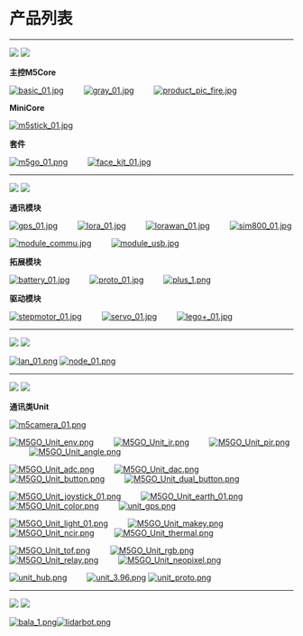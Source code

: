 # 产品列表

***

<img src='assets/img/product_pics/1.jpg'> <img src='assets/img/product_pics/cores.png'>

**主控M5Core**

[![basic_01.jpg](http://m5-docs.oss-cn-shenzhen.aliyuncs.com/docs/assets/img/product_pics/pictures_for_homepage/cores/core_basic.png)](zh_CN/core/basic)&nbsp;&nbsp;&nbsp;&nbsp;&nbsp;&nbsp;&nbsp;&nbsp;&nbsp;[![gray_01.jpg](https://i.loli.net/2018/12/13/5c1214ef29949.jpg)](zh_CN/core/gray)&nbsp;&nbsp;&nbsp;&nbsp;&nbsp;&nbsp;&nbsp;&nbsp;&nbsp;[![product_pic_fire.jpg](https://i.loli.net/2018/12/13/5c121562a65be.jpg)](zh_CN/core/fire)

<!-- [![core_basic.png](http://m5-docs.oss-cn-shenzhen.aliyuncs.com/docs/assets/img/product_pics/pictures_for_homepage/cores/core_basic.png)](zh_CN/core/basic)&nbsp;&nbsp;&nbsp;&nbsp;&nbsp;&nbsp;&nbsp;&nbsp;&nbsp;[![core_gray.png](http://m5-docs.oss-cn-shenzhen.aliyuncs.com/docs/assets/img/product_pics/pictures_for_homepage/cores/core_gray.png)](zh_CN/core/gray)&nbsp;&nbsp;&nbsp;&nbsp;&nbsp;&nbsp;&nbsp;&nbsp;&nbsp;[![product_pic_fire.png](http://m5-docs.oss-cn-shenzhen.aliyuncs.com/docs/assets/img/product_pics/pictures_for_homepage/cores/core_fire.png)](zh_CN/core/fire) -->

**MiniCore**

[![m5stick_01.jpg](https://i.loli.net/2018/12/13/5c12158935965.jpg)](zh_CN/core/m5stick)

<!-- [![minicore_m5stick.png](http://m5-docs.oss-cn-shenzhen.aliyuncs.com/docs/assets/img/product_pics/pictures_for_homepage/cores/minicore_m5stick.png)](zh_CN/core/m5stick) -->

**套件**

[![m5go_01.png](https://i.loli.net/2018/12/13/5c12159c9c2aa.png)](zh_CN/core/m5go_iot_starter_kit)&nbsp;&nbsp;&nbsp;&nbsp;&nbsp;&nbsp;&nbsp;&nbsp;&nbsp;[![face_kit_01.jpg](https://i.loli.net/2018/12/13/5c1215b26d803.jpg)](zh_CN/core/face_kit)

<!-- [![kit_m5go.png](http://m5-docs.oss-cn-shenzhen.aliyuncs.com/docs/assets/img/product_pics/pictures_for_homepage/cores/kit_m5go.png)](zh_CN/core/m5go_iot_starter_kit)&nbsp;&nbsp;&nbsp;&nbsp;&nbsp;&nbsp;&nbsp;&nbsp;&nbsp;[![kit_faces.png](http://m5-docs.oss-cn-shenzhen.aliyuncs.com/docs/assets/img/product_pics/pictures_for_homepage/cores/kit_faces.png)](zh_CN/core/face_kit) -->

***

<img src='assets/img/product_pics/2.jpg'> <img src='assets/img/product_pics/module.png'>

**通讯模块**

[![gps_01.jpg](https://i.loli.net/2018/12/13/5c12160039059.jpg)](zh_CN/module/gps)&nbsp;&nbsp;&nbsp;&nbsp;&nbsp;&nbsp;&nbsp;&nbsp;&nbsp;[![lora_01.jpg](https://i.loli.net/2018/12/13/5c12161755792.jpg)](zh_CN/module/lora)&nbsp;&nbsp;&nbsp;&nbsp;&nbsp;&nbsp;&nbsp;&nbsp;&nbsp;[![lorawan_01.jpg](https://i.loli.net/2018/12/13/5c1216c437a6c.jpg)](zh_CN/module/lorawan)&nbsp;&nbsp;&nbsp;&nbsp;&nbsp;&nbsp;&nbsp;&nbsp;&nbsp;[![sim800_01.jpg](https://i.loli.net/2018/12/13/5c12165b1bc66.jpg)](zh_CN/module/sim800)

<!-- [![module_gps.png](http://m5-docs.oss-cn-shenzhen.aliyuncs.com/docs/assets/img/product_pics/pictures_for_homepage/modules/module_gps.png)](zh_CN/module/gps)&nbsp;&nbsp;&nbsp;&nbsp;&nbsp;&nbsp;&nbsp;&nbsp;&nbsp;[![module_lora.jpg](https://i.loli.net/2018/12/13/5c12161755792.jpg)](zh_CN/module/lora)&nbsp;&nbsp;&nbsp;&nbsp;&nbsp;&nbsp;&nbsp;&nbsp;&nbsp;[![module_lorawan.jpg](https://i.loli.net/2018/12/13/5c1216c437a6c.jpg)](zh_CN/module/lorawan)&nbsp;&nbsp;&nbsp;&nbsp;&nbsp;&nbsp;&nbsp;&nbsp;&nbsp;[![module_sim800.jpg](https://i.loli.net/2018/12/13/5c12165b1bc66.jpg)](zh_CN/module/sim800) -->

[![module_commu.jpg](https://i.loli.net/2018/12/13/5c121675145ca.jpg)](zh_CN/module/commu)&nbsp;&nbsp;&nbsp;&nbsp;&nbsp;&nbsp;&nbsp;&nbsp;&nbsp;[![module_usb.jpg](https://i.loli.net/2018/12/13/5c1216928954a.jpg)](zh_CN/module/usb)

**拓展模块**

[![battery_01.jpg](https://i.loli.net/2018/12/13/5c121754d1485.jpg)](zh_CN/module/battery)&nbsp;&nbsp;&nbsp;&nbsp;&nbsp;&nbsp;&nbsp;&nbsp;&nbsp;[![proto_01.jpg](https://i.loli.net/2018/12/13/5c12175690f25.jpg)](zh_CN/module/proto)&nbsp;&nbsp;&nbsp;&nbsp;&nbsp;&nbsp;&nbsp;&nbsp;&nbsp;[![plus_1.png](https://i.loli.net/2018/12/13/5c121789cd9f9.png)](zh_CN/module/plus)

**驱动模块**

[![stepmotor_01.jpg](https://i.loli.net/2018/12/13/5c1217aa25a91.jpg)](zh_CN/module/stepmotor)&nbsp;&nbsp;&nbsp;&nbsp;&nbsp;&nbsp;&nbsp;&nbsp;&nbsp;[![servo_01.jpg](https://i.loli.net/2018/12/13/5c1217abb1cd9.jpg)](zh_CN/module/servo)&nbsp;&nbsp;&nbsp;&nbsp;&nbsp;&nbsp;&nbsp;&nbsp;&nbsp;[![lego+_01.jpg](https://i.loli.net/2018/12/13/5c1217c0e98b7.jpg)](zh_CN/module/lego_plus)

***

<img src='assets/img/product_pics/5.jpg'> <img src='assets/img/product_pics/bases.png'>

[![lan_01.png](https://i.loli.net/2018/12/13/5c1223ee16411.png)](zh_CN/base/lan_base) [![node_01.png](https://i.loli.net/2018/12/13/5c1223fd8d2cb.png)](zh_CN/base/node_base)

<!-- [![plc_01.png](https://i.loli.net/2018/12/13/5c122411a87d1.png)](zh_CN/base/plc_base) -->

***

<img src='assets/img/product_pics/3.jpg'> <img src='assets/img/product_pics/unit.png'>

**通讯类Unit**

[![m5camera_01.png](https://i.loli.net/2018/12/13/5c1218b4d4a50.png)](zh_CN/unit/m5camera)

[![M5GO_Unit_env.png](https://i.loli.net/2018/12/13/5c12229aed8e7.png)](zh_CN/unit/env)&nbsp;&nbsp;&nbsp;&nbsp;&nbsp;&nbsp;&nbsp;&nbsp;&nbsp;[![M5GO_Unit_ir.png](https://i.loli.net/2018/12/13/5c1222c75a47c.png)](zh_CN/unit/ir)&nbsp;&nbsp;&nbsp;&nbsp;&nbsp;&nbsp;&nbsp;&nbsp;&nbsp;[![M5GO_Unit_pir.png](https://i.loli.net/2018/12/13/5c1222b138916.png)](zh_CN/unit/pir)&nbsp;&nbsp;&nbsp;&nbsp;&nbsp;&nbsp;&nbsp;&nbsp;&nbsp;[![M5GO_Unit_angle.png](https://i.loli.net/2018/12/13/5c1219eb78c21.png)](zh_CN/unit/angle)

[![M5GO_Unit_adc.png](https://i.loli.net/2018/12/13/5c12192a6110d.png)](zh_CN/unit/adc)&nbsp;&nbsp;&nbsp;&nbsp;&nbsp;&nbsp;&nbsp;&nbsp;&nbsp;[![M5GO_Unit_dac.png](https://i.loli.net/2018/12/13/5c1219d495a9a.png)](zh_CN/unit/dac)&nbsp;&nbsp;&nbsp;&nbsp;&nbsp;&nbsp;&nbsp;&nbsp;&nbsp;[![M5GO_Unit_button.png](https://i.loli.net/2018/12/13/5c121a068c209.png)](zh_CN/unit/button)&nbsp;&nbsp;&nbsp;&nbsp;&nbsp;&nbsp;&nbsp;&nbsp;&nbsp;[![M5GO_Unit_dual_button.png](https://i.loli.net/2018/12/13/5c121a1adfedb.png)](zh_CN/unit/dual_button)

[![M5GO_Unit_joystick_01.png](https://i.loli.net/2018/12/13/5c121a8c96259.png)](zh_CN/unit/joystick)&nbsp;&nbsp;&nbsp;&nbsp;&nbsp;&nbsp;&nbsp;&nbsp;&nbsp;[![M5GO_Unit_earth_01.png](https://i.loli.net/2018/12/13/5c121a6619dd1.png)](zh_CN/unit/earth)&nbsp;&nbsp;&nbsp;&nbsp;&nbsp;&nbsp;&nbsp;&nbsp;&nbsp;[![M5GO_Unit_color.png](https://i.loli.net/2018/12/13/5c121a2debd7c.png)](zh_CN/unit/color)&nbsp;&nbsp;&nbsp;&nbsp;&nbsp;&nbsp;&nbsp;&nbsp;&nbsp;[![unit_gps.png](https://img-blog.csdnimg.cn/20181226101430972.png)](zh_CN/unit/gps)

[![M5GO_Unit_light_01.png](https://i.loli.net/2018/12/13/5c121db73426d.png)](zh_CN/unit/light)&nbsp;&nbsp;&nbsp;&nbsp;&nbsp;&nbsp;&nbsp;&nbsp;&nbsp;[![M5GO_Unit_makey.png](https://i.loli.net/2018/12/13/5c121dd514166.png)](zh_CN/unit/makey)&nbsp;&nbsp;&nbsp;&nbsp;&nbsp;&nbsp;&nbsp;&nbsp;&nbsp;[![M5GO_Unit_ncir.png](https://i.loli.net/2018/12/13/5c121df24f746.png)](zh_CN/unit/ncir)&nbsp;&nbsp;&nbsp;&nbsp;&nbsp;&nbsp;&nbsp;&nbsp;&nbsp;[![M5GO_Unit_thermal.png](https://i.loli.net/2018/12/13/5c121e38b72c9.png)](zh_CN/unit/thermal)

[![M5GO_Unit_tof.png](https://i.loli.net/2018/12/13/5c121e5cd47e1.png)](zh_CN/unit/tof)&nbsp;&nbsp;&nbsp;&nbsp;&nbsp;&nbsp;&nbsp;&nbsp;&nbsp;[![M5GO_Unit_rgb.png](https://i.loli.net/2018/12/13/5c121f5c98542.png)](zh_CN/unit/rgb)&nbsp;&nbsp;&nbsp;&nbsp;&nbsp;&nbsp;&nbsp;&nbsp;&nbsp;[![M5GO_Unit_relay.png](https://i.loli.net/2018/12/13/5c121f6e9a185.png)](zh_CN/unit/relay)&nbsp;&nbsp;&nbsp;&nbsp;&nbsp;&nbsp;&nbsp;&nbsp;&nbsp;[![M5GO_Unit_neopixel.png](https://i.loli.net/2018/12/13/5c121f8457fcb.png)](zh_CN/unit/neopixel)

<!-- [![unit_env.png](http://m5-docs.oss-cn-shenzhen.aliyuncs.com/docs/assets/img/product_pics/pictures_for_homepage/units/unit_env.png)](zh_CN/unit/env) [![unit_ir.png](http://m5-docs.oss-cn-shenzhen.aliyuncs.com/docs/assets/img/product_pics/pictures_for_homepage/units/unit_ir.png)](zh_CN/unit/ir) [![unit_pir.png](http://m5-docs.oss-cn-shenzhen.aliyuncs.com/docs/assets/img/product_pics/pictures_for_homepage/units/unit_pir.png)](zh_CN/unit/pir) [![unit_angle.png](http://m5-docs.oss-cn-shenzhen.aliyuncs.com/docs/assets/img/product_pics/pictures_for_homepage/units/unit_angle.png)](zh_CN/unit/angle)

[![unit_adc.png](http://m5-docs.oss-cn-shenzhen.aliyuncs.com/docs/assets/img/product_pics/pictures_for_homepage/units/unit_adc.png)](zh_CN/unit/adc)&nbsp;&nbsp;&nbsp;&nbsp;&nbsp;&nbsp;&nbsp;&nbsp;&nbsp;[![unit_dac.png](http://m5-docs.oss-cn-shenzhen.aliyuncs.com/docs/assets/img/product_pics/pictures_for_homepage/units/unit_dac.png)](zh_CN/unit/dac)&nbsp;&nbsp;&nbsp;&nbsp;&nbsp;&nbsp;&nbsp;&nbsp;&nbsp;[![unit_button.png](http://m5-docs.oss-cn-shenzhen.aliyuncs.com/docs/assets/img/product_pics/pictures_for_homepage/units/unit_button.png)](zh_CN/unit/button)&nbsp;&nbsp;&nbsp;&nbsp;&nbsp;&nbsp;&nbsp;&nbsp;&nbsp;[![unit_dual_button.png](http://m5-docs.oss-cn-shenzhen.aliyuncs.com/docs/assets/img/product_pics/pictures_for_homepage/units/unit_dual_button.png)](zh_CN/unit/dual_button)

[![unit_light.png](http://m5-docs.oss-cn-shenzhen.aliyuncs.com/docs/assets/img/product_pics/pictures_for_homepage/units/unit_light.png)](zh_CN/unit/light)&nbsp;&nbsp;&nbsp;&nbsp;&nbsp;&nbsp;&nbsp;&nbsp;&nbsp;[![unit_makey.png](http://m5-docs.oss-cn-shenzhen.aliyuncs.com/docs/assets/img/product_pics/pictures_for_homepage/units/unit_makey.png)](zh_CN/unit/makey)&nbsp;&nbsp;&nbsp;&nbsp;&nbsp;&nbsp;&nbsp;&nbsp;&nbsp;[![unit_ncir.png](http://m5-docs.oss-cn-shenzhen.aliyuncs.com/docs/assets/img/product_pics/pictures_for_homepage/units/unit_ncir.png)](zh_CN/unit/ncir)&nbsp;&nbsp;&nbsp;&nbsp;&nbsp;&nbsp;&nbsp;&nbsp;&nbsp;[![unit_thermal.png](http://m5-docs.oss-cn-shenzhen.aliyuncs.com/docs/assets/img/product_pics/pictures_for_homepage/units/unit_thermal.png)](zh_CN/unit/thermal)

[![unit_joystick.png](http://m5-docs.oss-cn-shenzhen.aliyuncs.com/docs/assets/img/product_pics/pictures_for_homepage/units/unit_joystick.png)](zh_CN/unit/joystick)&nbsp;&nbsp;&nbsp;&nbsp;&nbsp;&nbsp;&nbsp;&nbsp;&nbsp;[![unit_earth.png](http://m5-docs.oss-cn-shenzhen.aliyuncs.com/docs/assets/img/product_pics/pictures_for_homepage/units/unit_earth.png)](zh_CN/unit/earth)&nbsp;&nbsp;&nbsp;&nbsp;&nbsp;&nbsp;&nbsp;&nbsp;&nbsp;[![unit_color.png](http://m5-docs.oss-cn-shenzhen.aliyuncs.com/docs/assets/img/product_pics/pictures_for_homepage/units/unit_color.png)](zh_CN/unit/color)&nbsp;&nbsp;&nbsp;&nbsp;&nbsp;&nbsp;&nbsp;&nbsp;&nbsp;[![unit_tof.png](http://m5-docs.oss-cn-shenzhen.aliyuncs.com/docs/assets/img/product_pics/pictures_for_homepage/units/unit_tof.png)](zh_CN/unit/tof) -->

<!-- [![unit_m5camera.png](http://m5-docs.oss-cn-shenzhen.aliyuncs.com/docs/assets/img/product_pics/pictures_for_homepage/units/unit_m5camera.png)](zh_CN/unit/m5camera) -->

<!-- [![unit_heart.png](http://m5-docs.oss-cn-shenzhen.aliyuncs.com/docs/assets/img/product_pics/pictures_for_homepage/units/unit_heart.png)](zh_CN/unit/heart) -->



<!-- [![unit_rgb.png](http://m5-docs.oss-cn-shenzhen.aliyuncs.com/docs/assets/img/product_pics/pictures_for_homepage/units/unit_rgb.png)](zh_CN/unit/rgb)&nbsp;&nbsp;&nbsp;&nbsp;&nbsp;&nbsp;&nbsp;&nbsp;&nbsp;[![unit_relay.png](http://m5-docs.oss-cn-shenzhen.aliyuncs.com/docs/assets/img/product_pics/pictures_for_homepage/units/unit_relay.png)](zh_CN/unit/relay) -->

<!-- [![unit_neopixel.png](http://m5-docs.oss-cn-shenzhen.aliyuncs.com/docs/assets/img/product_pics/pictures_for_homepage/units/unit_neopixel.png)](zh_CN/unit/neopixel) -->

<!-- [![M5GO_Unit_rgb.png](https://i.loli.net/2018/12/13/5c121f5c98542.png)](zh_CN/unit/rgb)&nbsp;&nbsp;&nbsp;&nbsp;&nbsp;&nbsp;&nbsp;&nbsp;&nbsp;[![M5GO_Unit_relay.png](https://i.loli.net/2018/12/13/5c121f6e9a185.png)](zh_CN/unit/relay)&nbsp;&nbsp;&nbsp;&nbsp;&nbsp;&nbsp;&nbsp;&nbsp;&nbsp;[![M5GO_Unit_neopixel.png](https://i.loli.net/2018/12/13/5c121f8457fcb.png)](zh_CN/unit/neopixel) -->

[![unit_hub.png](https://img-blog.csdnimg.cn/20181211174142806.png)](zh_CN/unit/hub)&nbsp;&nbsp;&nbsp;&nbsp;&nbsp;&nbsp;&nbsp;&nbsp;&nbsp;[![unit_3.96.png](https://img-blog.csdnimg.cn/20181211174154240.png)](zh_CN/unit/396port)
[![unit_proto.png](https://img-blog.csdnimg.cn/20181211175313832.png)](zh_CN/unit/proto)

<!-- [![unit_hub.png](http://m5-docs.oss-cn-shenzhen.aliyuncs.com/docs/assets/img/product_pics/pictures_for_homepage/units/unit_hub.png)](zh_CN/unit/hub)&nbsp;&nbsp;&nbsp;&nbsp;&nbsp;&nbsp;&nbsp;&nbsp;&nbsp;[![unit_3.96.png](http://m5-docs.oss-cn-shenzhen.aliyuncs.com/docs/assets/img/product_pics/pictures_for_homepage/units/unit_396port.png)](zh_CN/unit/396port)
[![unit_proto.png](http://m5-docs.oss-cn-shenzhen.aliyuncs.com/docs/assets/img/product_pics/pictures_for_homepage/units/unit_proto.png)](zh_CN/unit/proto) -->

***

<img src='assets/img/product_pics/4.jpg'> <img src='assets/img/product_pics/application.png'>

[![bala_1.png](https://i.loli.net/2018/12/13/5c1224ba208bc.png)](zh_CN/app/bala)[![lidarbot.png](https://i.loli.net/2018/12/13/5c1224dbe9609.png)](zh_CN/app/lidarbot)


<!-- <img src='assets/img/product_pics/6.jpg'> <img src='assets/img/product_pics/tool.png'>

* [M5Stack USB Downloader](zh_CN/tool/usb_downloader) -->

<!-- GitHub Buttons -->
<script async defer src="https://buttons.github.io/buttons.js"></script>
